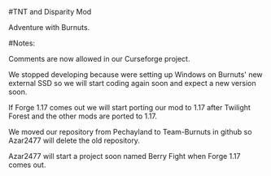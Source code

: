 #TNT and Disparity Mod

Adventure with Burnuts.

#Notes:

Comments are now allowed in our Curseforge project.

We stopped developing because were setting up Windows on Burnuts' new external SSD so we will start coding again soon and expect a new version soon.

If Forge 1.17 comes out we will start porting our mod to 1.17 after Twilight Forest and the other mods are ported to 1.17.

We moved our repository from Pechayland to Team-Burnuts in github so Azar2477 will delete the old repository.

Azar2477 will start a project soon named Berry Fight when Forge 1.17 comes out.
